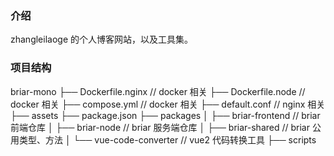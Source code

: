 ### 介绍

zhangleilaoge 的个人博客网站，以及工具集。

### 项目结构

briar-mono
├── Dockerfile.nginx // docker 相关
├── Dockerfile.node // docker 相关
├── compose.yml // docker 相关
├── default.conf // nginx 相关
├── assets
├── package.json
├── packages
│ ├── briar-frontend // briar 前端仓库
│ ├── briar-node // briar 服务端仓库
│ ├── briar-shared // briar 公用类型、方法
│ └── vue-code-converter // vue2 代码转换工具
├── scripts
